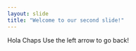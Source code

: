 ```yaml
---
layout: slide
title: "Welcome to our second slide!"
---
```

Hola Chaps
Use the left arrow to go back!